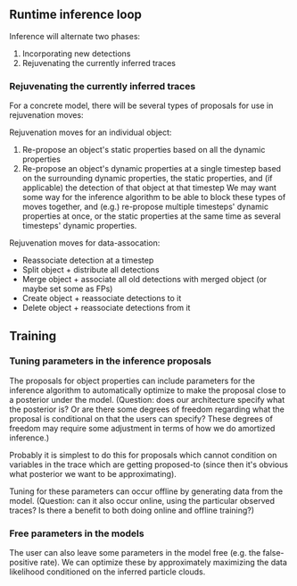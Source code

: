## Runtime inference loop
Inference will alternate two phases:
1. Incorporating new detections
2. Rejuvenating the currently inferred traces

### Rejuvenating the currently inferred traces
For a concrete model, there will be several types of proposals
for use in rejuvenation moves:

Rejuvenation moves for an individual object:
1. Re-propose an object's static properties based on all the dynamic properties
2. Re-propose an object's dynamic properties at a single timestep based on
   the surrounding dynamic properties, the static properties, and (if applicable) the
   detection of that object at that timestep
We may want some way for the inference algorithm to be able to block these types of
moves together, and (e.g.) re-propose multiple timesteps' dynamic properties at once, or the static
properties at the same time as several timesteps' dynamic properties.

Rejuvenation moves for data-assocation:
- Reassociate detection at a timestep
- Split object + distribute all detections
- Merge object + associate all old detections with merged object (or maybe set some as FPs)
- Create object + reassociate detections to it
- Delete object + reassociate detections from it

## Training

### Tuning parameters in the inference proposals
The proposals for object properties can include parameters for the inference
algorithm to automatically optimize to make the proposal close to a
posterior under the model.
(Question: does our architecture specify what the posterior is?
Or are there some degrees of freedom regarding what the proposal
is conditional on that the users can specify?  These degrees of
freedom may require some adjustment in terms of how we do amortized inference.)

Probably it is simplest to do this for proposals which cannot
condition on variables in the trace which are getting proposed-to
(since then it's obvious what posterior we want to be approximating).

Tuning for these parameters can occur offline by generating data from the model.
(Question: can it also occur online, using the particular observed traces?
Is there a benefit to both doing online and offline training?)

### Free parameters in the models
The user can also leave some parameters in the model free (e.g.
the false-positive rate).  We can optimize these by approximately maximizing
the data likelihood conditioned on the inferred particle clouds.

